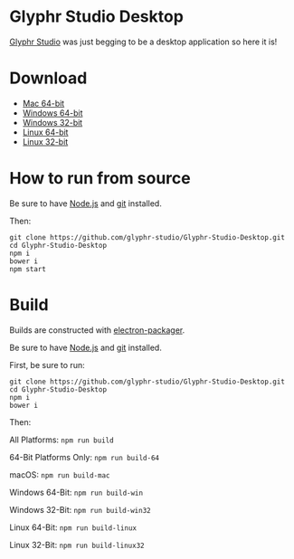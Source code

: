 Glyphr Studio Desktop
===

[Glyphr Studio](http://glyphrstudio.com) was just begging to be a desktop application so here it is!

Download
===

- [Mac 64-bit](https://github.com/glyphr-studio/Glyphr-Studio-Desktop/releases/download/v0.2.2/Glyphr.Studio-darwin-x64.zip)
- [Windows 64-bit](https://github.com/glyphr-studio/Glyphr-Studio-Desktop/releases/download/v0.2.2/Glyphr.Studio-win32-x64.zip)
- [Windows 32-bit](https://github.com/glyphr-studio/Glyphr-Studio-Desktop/releases/download/v0.2.2/Glyphr.Studio-win32-ia32.zip)
- [Linux 64-bit](https://github.com/glyphr-studio/Glyphr-Studio-Desktop/releases/download/v0.2.2/Glyphr.Studio-linux-x64.zip)
- [Linux 32-bit](https://github.com/glyphr-studio/Glyphr-Studio-Desktop/releases/download/v0.2.2/Glyphr.Studio-linux-ia32.zip)

How to run from source
===

Be sure to have [Node.js](https://nodejs.org) and [git](https://git-scm.com) installed.

Then:

```
git clone https://github.com/glyphr-studio/Glyphr-Studio-Desktop.git
cd Glyphr-Studio-Desktop
npm i
bower i
npm start
```

Build
===

Builds are constructed with [electron-packager](https://github.com/maxogden/electron-packager).

Be sure to have [Node.js](https://nodejs.org) and [git](https://git-scm.com) installed.

First, be sure to run:

```
git clone https://github.com/glyphr-studio/Glyphr-Studio-Desktop.git
cd Glyphr-Studio-Desktop
npm i
bower i
```

Then:

All Platforms: `npm run build`

64-Bit Platforms Only: `npm run build-64`

macOS: `npm run build-mac`

Windows 64-Bit: `npm run build-win`

Windows 32-Bit: `npm run build-win32`

Linux 64-Bit: `npm run build-linux`

Linux 32-Bit: `npm run build-linux32`
